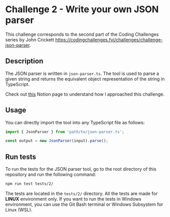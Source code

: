 # Challenge 2 - Write your own JSON parser

This challenge corresponds to the second part of the Coding Challenges series by John Crickett https://codingchallenges.fyi/challenges/challenge-json-parser.

## Description

The JSON parser is written in `json-parser.ts`. The tool is used to parse a given string and returns the equivalent object representation of the string in TypeScript.

Check out [this](https://www.notion.so/mohitjain/2-Write-Your-Own-JSON-Parser-09795d8ec27c4ee8a55a457f3da99fd2) Notion page to understand how I approached this challenge.

## Usage

You can directly import the tool into any TypeScript file as follows:

```ts
import { JsonParser } from 'path/to/json-parser.ts';

const output = new JsonParser(input).parse();
```

## Run tests

To run the tests for the JSON parser tool, go to the root directory of this repository and run the following command:

```bash
npm run test tests/2/
```

The tests are located in the `tests/2/` directory. All the tests are made for **LINUX** environment only. If you want to run the tests in Windows environment, you can use the Git Bash terminal or Windows Subsystem for Linux (WSL).
